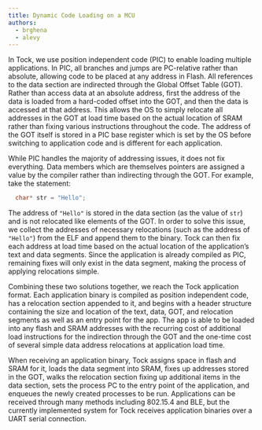 ```yaml
---
title: Dynamic Code Loading on a MCU
authors:
  - brghena
  - alevy
---
```


In Tock, we use position independent code (PIC) to enable loading
multiple applications. In PIC, all branches and jumps are PC-relative
rather than absolute, allowing code to be placed at any address in
Flash. All references to the data section are indirected through the
Global Offset Table (GOT). Rather than access data at an absolute
address, first the address of the data is loaded from a hard-coded
offset into the GOT, and then the data is accessed at that address. This
allows the OS to simply relocate all addresses in the GOT at load time
based on the actual location of SRAM rather than fixing various
instructions throughout the code. The address of the GOT itself is
stored in a PIC base register which is set by the OS before switching to
application code and is different for each application.

While PIC handles the majority of addressing issues, it does not fix
everything. Data members which are themselves pointers are assigned a
value by the compiler rather than indirecting through the GOT. For
example, take the statement:

```c
  char* str = "Hello";
```

The address of `"Hello"` is stored in the data section (as the value of
`str`) and is not relocated like elements of the GOT. In order to solve
this issue, we collect the addresses of necessary relocations (such as
the address of `"Hello"`) from the ELF and append them to the binary.
Tock can then fix each address at load time based on the actual location
of the application’s text and data segments. Since the application is
already compiled as PIC, remaining fixes will only exist in the data
segment, making the process of applying relocations simple.

Combining these two solutions together, we reach the Tock application
format. Each application binary is compiled as position independent
code, has a relocation section appended to it, and begins with a header
structure containing the size and location of the text, data, GOT, and
relocation segments as well as an entry point for the app. The app is
able to be loaded into any flash and SRAM addresses with the recurring
cost of additional load instructions for the indirection through the GOT
and the one-time cost of several simple data address relocations at
application load time.

When receiving an application binary, Tock assigns space in flash and
SRAM for it, loads the data segment into SRAM, fixes up addresses stored
in the GOT, walks the relocation section fixing up additional items in
the data section, sets the process PC to the entry point of the
application, and enqueues the newly created processes to be run.
Applications can be received through many methods including 802.15.4 and
BLE, but the currently implemented system for Tock receives application
binaries over a UART serial connection.
